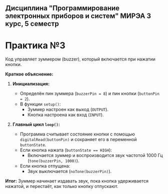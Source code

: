 ## Дисциплина "Программирование электронных приборов и систем" МИРЭА 3 курс, 5 семестр

# Практика №3

Код управляет зуммером (buzzer), который включается при нажатии кнопки.

**Краткое объяснение:**

1. **Инициализация:**
   - Определён пин зуммера (`buzzerPin = 8`) и пин кнопки (`buttonPin = 2`).
   - В функции `setup()`:
     - Зуммер настроен как выход (`OUTPUT`).
     - Кнопка настроена как вход (`INPUT`).

2. **Главный цикл `loop()`:**
   - Программа считывает состояние кнопки с помощью `digitalRead(buttonPin)` и сохраняет его в переменной `buttonState`.
   - Если кнопка нажата (`buttonState == HIGH`):
     - Включается зуммер и воспроизводится звук частотой 1000 Гц (`tone(buzzerPin, 1000)`).
   - Если кнопка отпущена:
     - Звук выключается (`noTone(buzzerPin)`).

**Итог:**
Зуммер начинает издавать звук, пока кнопка удерживается нажатой, и перестаёт, как только кнопку отпускают.
